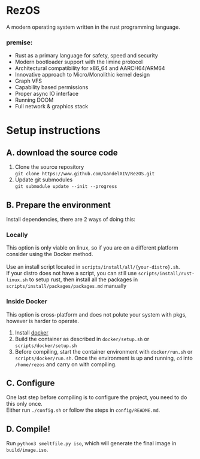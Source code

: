 # RezOS
A modern operating system written in the rust programming language.
### premise:
- Rust as a primary language for safety, speed and security
- Modern bootloader support with the limine protocol
- Architectural compatibility for x86_64 and AARCH64/ARM64
- Innovative approach to Micro/Monolithic kernel design
- Graph VFS
- Capability based permissions
- Proper async IO interface
- Running DOOM
- Full network & graphics stack

# Setup instructions
## A. download the source code
1. Clone the source repository <br>
`git clone https://www.github.com/GandelXIV/RezOS.git`
2. Update git submodules <br>
`git submodule update --init --progress`
## B. Prepare the environment
Install dependencies, there are 2 ways of doing this:
### Locally
  This option is only viable on linux, so if you are on a different platform consider using the Docker method. <br> <br>
  Use an install script located in `scripts/install/all/{your-distro}.sh`. <br>
  If your distro does not have a script, you can still use `scripts/install/rust-linux.sh` to setup rust, then install all the packages in `scripts/install/packages/packages.md` manually
###
### Inside Docker
  This option is cross-platform and does not polute your system with pkgs, however is harder to operate.
  1. Install [docker](https://www.docker.com/)
  2. Build the container as described in `docker/setup.sh` or `scripts/docker/setup.sh`
  3. Before compiling, start the container environment with `docker/run.sh` or `scripts/docker/run.sh`. Once the environment is up and running, `cd` into `/home/rezos` and carry on with compiling.
###
## C. Configure
One last step before compiling is to configure the project, you need to do this only once. <br> Either run `./config.sh` or follow the steps in `config/README.md`.
##
## D. Compile!
Run `python3 smeltfile.py iso`, which will generate the final image in `build/image.iso`.
